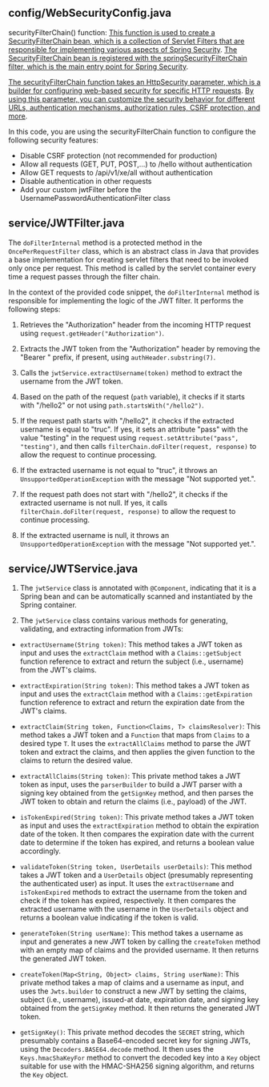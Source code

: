 **config/WebSecurityConfig.java**
--------------------------
securityFilterChain() function: [This function is used to create a SecurityFilterChain bean, which is a collection of Servlet Filters that are responsible for implementing various aspects of Spring Security](https://docs.spring.io/spring-security/reference/servlet/configuration/java.html). [The SecurityFilterChain bean is registered with the springSecurityFilterChain filter, which is the main entry point for Spring Security](https://docs.spring.io/spring-security/reference/servlet/configuration/java.html).

[The securityFilterChain function takes an HttpSecurity parameter, which is a builder for configuring web-based security for specific HTTP requests](https://docs.spring.io/spring-security/reference/servlet/configuration/java.html). [By using this parameter, you can customize the security behavior for different URLs, authentication mechanisms, authorization rules, CSRF protection, and more](https://docs.spring.io/spring-security/reference/servlet/configuration/java.html).

In this code, you are using the securityFilterChain function to configure the following security features:

-   Disable CSRF protection (not recommended for production)
-   Allow all requests (GET, PUT, POST,...) to /hello without authentication
-   Allow GET requests to /api/v1/xe/all without authentication
-   Disable authentication in other requests
-   Add your custom jwtFilter before the UsernamePasswordAuthenticationFilter class

**service/JWTFilter.java**
------------------
The `doFilterInternal` method is a protected method in the `OncePerRequestFilter` class, which is an abstract class in Java that provides a base implementation for creating servlet filters that need to be invoked only once per request. This method is called by the servlet container every time a request passes through the filter chain.

In the context of the provided code snippet, the `doFilterInternal` method is responsible for implementing the logic of the JWT filter. It performs the following steps:

1.  Retrieves the "Authorization" header from the incoming HTTP request using `request.getHeader("Authorization")`.

2.  Extracts the JWT token from the "Authorization" header by removing the "Bearer " prefix, if present, using `authHeader.substring(7)`.

3.  Calls the `jwtService.extractUsername(token)` method to extract the username from the JWT token.

4.  Based on the path of the request (`path` variable), it checks if it starts with "/hello2" or not using `path.startsWith("/hello2")`.

5.  If the request path starts with "/hello2", it checks if the extracted username is equal to "truc". If yes, it sets an attribute "pass" with the value "testing" in the request using `request.setAttribute("pass", "testing")`, and then calls `filterChain.doFilter(request, response)` to allow the request to continue processing.

6.  If the extracted username is not equal to "truc", it throws an `UnsupportedOperationException` with the message "Not supported yet.".

7.  If the request path does not start with "/hello2", it checks if the extracted username is not null. If yes, it calls `filterChain.doFilter(request, response)` to allow the request to continue processing.

8.  If the extracted username is null, it throws an `UnsupportedOperationException` with the message "Not supported yet.".

**service/JWTService.java**
-------------------
1.  The `jwtService` class is annotated with `@Component`, indicating that it is a Spring bean and can be automatically scanned and instantiated by the Spring container.

2.  The `jwtService` class contains various methods for generating, validating, and extracting information from JWTs:

-   `extractUsername(String token)`: This method takes a JWT token as input and uses the `extractClaim` method with a `Claims::getSubject` function reference to extract and return the subject (i.e., username) from the JWT's claims.

-   `extractExpiration(String token)`: This method takes a JWT token as input and uses the `extractClaim` method with a `Claims::getExpiration` function reference to extract and return the expiration date from the JWT's claims.

-   `extractClaim(String token, Function<Claims, T> claimsResolver)`: This method takes a JWT token and a `Function` that maps from `Claims` to a desired type `T`. It uses the `extractAllClaims` method to parse the JWT token and extract the claims, and then applies the given function to the claims to return the desired value.

-   `extractAllClaims(String token)`: This private method takes a JWT token as input, uses the `parserBuilder` to build a JWT parser with a signing key obtained from the `getSignKey` method, and then parses the JWT token to obtain and return the claims (i.e., payload) of the JWT.

-   `isTokenExpired(String token)`: This private method takes a JWT token as input and uses the `extractExpiration` method to obtain the expiration date of the token. It then compares the expiration date with the current date to determine if the token has expired, and returns a boolean value accordingly.

-   `validateToken(String token, UserDetails userDetails)`: This method takes a JWT token and a `UserDetails` object (presumably representing the authenticated user) as input. It uses the `extractUsername` and `isTokenExpired` methods to extract the username from the token and check if the token has expired, respectively. It then compares the extracted username with the username in the `UserDetails` object and returns a boolean value indicating if the token is valid.

-   `generateToken(String userName)`: This method takes a username as input and generates a new JWT token by calling the `createToken` method with an empty map of claims and the provided username. It then returns the generated JWT token.

-   `createToken(Map<String, Object> claims, String userName)`: This private method takes a map of claims and a username as input, and uses the `Jwts.builder` to construct a new JWT by setting the claims, subject (i.e., username), issued-at date, expiration date, and signing key obtained from the `getSignKey` method. It then returns the generated JWT token.

-   `getSignKey()`: This private method decodes the `SECRET` string, which presumably contains a Base64-encoded secret key for signing JWTs, using the `Decoders.BASE64.decode` method. It then uses the `Keys.hmacShaKeyFor` method to convert the decoded key into a `Key` object suitable for use with the HMAC-SHA256 signing algorithm, and returns the `Key` object.
